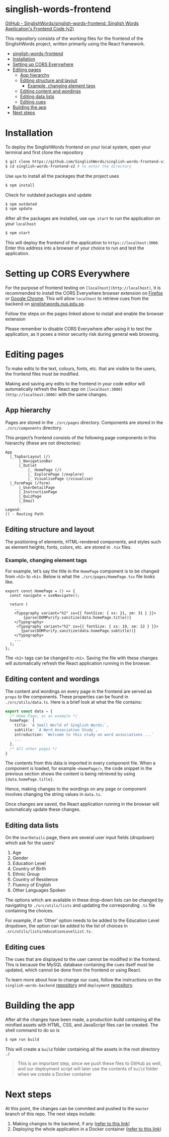# singlish-words-frontend

[GitHub - SinglishWords/singlish-words-frontend: Singlish Words Application's Frontend Code (v2)](https://github.com/SinglishWords/singlish-words-frontend-v2)

This repository consists of the working files for the frontend of the SinglishWords project, written primarily using the React framework.

- [singlish-words-frontend](#singlish-words-frontend)
- [Installation](#installation)
- [Setting up CORS Everywhere](#setting-up-cors-everywhere)
- [Editing pages](#editing-pages)
  - [App hierarchy](#app-hierarchy)
  - [Editing structure and layout](#editing-structure-and-layout)
    - [Example, changing element tags](#example-changing-element-tags)
  - [Editing content and wordings](#editing-content-and-wordings)
  - [Editing data lists](#editing-data-lists)
  - [Editing cues](#editing-cues)
- [Building the app](#building-the-app)
- [Next steps](#next-steps)

# Installation

To deploy the SinglishWords frontend on your local system, open your terminal and first clone the repository

```bash
$ git clone https://github.com/SinglishWords/singlish-words-frontend-v2.git
$ cd singlish-words-frontend-v2 # to enter the directory
```

Use `npm` to install all the packages that the project uses

```bash
$ npm install
```

Check for outdated packages and update

```bash
$ npm outdated
$ npm update
```

After all the packages are installed, use `npm start` to run the application on your `localhost`

```bash
$ npm start
```

This will deploy the frontend of the application to `https://localhost:3000`. Enter this address into a browser of your choice to run and test the application.

# Setting up CORS Everywhere

For the purpose of frontend testing on `[localhost](http://localhost)`, it is recommended to install the CORS Everywhere browser extension on [Firefox](https://addons.mozilla.org/en-US/firefox/addon/cors-everywhere/) or [Google Chrome](https://chrome.google.com/webstore/detail/allow-cors-access-control/lhobafahddgcelffkeicbaginigeejlf?hl=en). This will allow `localhost` to retrieve cues from the backend on [singlishwords.nus.edu.sg](http://singlishwords.nus.edu.sg).

Follow the steps on the pages linked above to install and enable the browser extension

Please remember to disable CORS Everywhere after using it to test the application, as it poses a minor security risk during general web browsing.

<a name="edit"></a>

# Editing pages

To make edits to the text, colours, fonts, etc. that are visible to the users, the frontend files must be modified.

Making and saving any edits to the frontend in your code editor will automatically refresh the React app on `[localhost:3000](http://localhost:3000)` with the same changes.

## App hierarchy

Pages are stored in the `./src/pages` directory. Components are stored in the `./src/components` directory.

This project’s frontend consists of the following page components in this hierarchy (these are not directories):

```
App
  |_TopbarLayout (/)
      |_NavigationBar
      |_Outlet
          |_ HomePage (/)
          |_ ExplorePage (/explore)
          |_ VisualisePage (/visualise)
  |_FormPage (/form)
      |_UserDetailPage
      |_InstructionPage
      |_QuizPage
      |_Email

Legend:
() - Routing Path
```

## Editing structure and layout

The positioning of elements, HTML-rendered components, and styles such as element heights, fonts, colors, etc. are stored in `.tsx` files.

### Example, changing element tags

For example, let’s say the title in the `HomePage` component is to be changed from `<h2>` to `<h1>`. Below is what the `./src/pages/HomePage.tsx` file looks like.

```tsx
export const HomePage = () => {
  const navigate = useNavigate();

  return (
    ...
    <Typography variant="h2" sx={{ fontSize: { xs: 21, sm: 31 } }}>
        {parse(DOMPurify.sanitize(data.homePage.title))}
    </Typography>
     <Typography variant="h2" sx={{ fontSize: { xs: 19, sm: 22 } }}>
       {parse(DOMPurify.sanitize(data.homePage.subtitle))}
    </Typography>
    ...
  );
};
```

The `<h2>` tags can be changed to `<h1>`. Saving the file with these changes will automatically refresh the React application running in the browser.

## Editing content and wordings

The content and wordings on every page in the frontend are served as `props` to the components. These properties can be found in `./src/utils/data.ts`. Here is a brief look at what the file contains:

```ts
export const data = {
  /* Home Page, as an example */
  homePage: {
    title: `A Small World of Singlish Words:`,
    subtitle: `A Word Association Study`,
    introduction: `Welcome to this study on word associations ...`
    ...
  },
  /* All other pages */
}
```

The contents from this data is imported in every component file. When a component is loaded, for example `<HomePage/>`, the code snippet in the previous section shows the content is being retrieved by using `{data.homePage.title}`.

Hence, making changes to the wordings on any page or component involves changing the string values in `data.ts`.

Once changes are saved, the React application running in the browser will automaticaly update these changes.

## Editing data lists

On the `UserDetails` page, there are several user input fields (dropdown) which ask for the users’

1. Age
2. Gender
3. Education Level
4. Country of Birth
5. Ethnic Group
6. Country of Residence
7. Fluency of English
8. Other Languages Spoken

The options which are available in these drop-down lists can be changed by navigating to `./src/utils/lists` and updating the corresponding `.ts` file containing the choices.

For example, if an ‘Other’ option needs to be added to the Education Level dropdown, the option can be added to the list of choices in `.src/utils/lists/educationLevelList.ts`.

## Editing cues

The cues that are displayed to the user cannot be modified in the frontend. This is because the MySQL database containing the cues itself must be updated, which cannot be done from the frontend or using React.

To learn more about how to change our cues, follow the instructions on the `singlish-words-backend` [repository](https://github.com/SinglishWords/singlish-words-backend) and `deployment` [repository](https://github.com/SinglishWords/deployment).

# Building the app

After all the changes have been made, a production build containing all the minified assets with HTML, CSS, and JavaScript files can be created. The shell command to do so is

```bash
$ npm run build
```

This will create a `build` folder containing all the assets in the root directory `./`

> This is an important step, since we push these files to GitHub as well, and our deployment script will later use the contents of `build` folder when we create a Docker container

# Next steps

At this point, the changes can be commited and pushed to the `master` branch of this repo. The next steps include:

1. Making changes to the backend, if any ([refer to this link](https://github.com/SinglishWords/singlish-words-backend))
2. Deploying the whole application in a Docker container ([refer to this link](https://github.com/SinglishWords/deployment))
